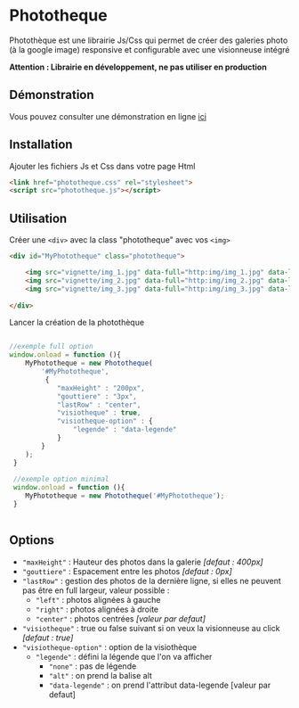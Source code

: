 # Phototheque

Photothèque est une librairie Js/Css qui permet de créer des galeries photo (à la google image) responsive et configurable avec une visionneuse intégré

**Attention : Librairie en développement, ne pas utiliser en production**

## Démonstration

Vous pouvez consulter une démonstration en ligne [ici](http://www.lucien-chastan.fr/phototheque/index.html)

## Installation

Ajouter les fichiers Js et Css dans votre page Html

```html
<link href="phototheque.css" rel="stylesheet">
<script src="phototheque.js"></script>
```

## Utilisation

Créer une `<div>` avec la class "phototheque" avec vos `<img>`

```html
<div id="MyPhototheque" class="phototheque">

	<img src="vignette/img_1.jpg" data-full="http:img/img_1.jpg" data-legende="image 1" alt="">
	<img src="vignette/img_2.jpg" data-full="http:img/img_2.jpg" data-legende="image 2" alt="">
	<img src="vignette/img_3.jpg" data-full="http:img/img_3.jpg" data-legende="image 3" alt="">
	
</div>
```

Lancer la création de la photothèque

```javascript

//exemple full option
window.onload = function (){
	MyPhototheque = new Phototheque(
		'#MyPhototheque',
         {
         	"maxHeight" : "200px",
         	"gouttiere" : "3px",
         	"lastRow" : "center",
         	"visiotheque" : true,
         	"visiotheque-option" : {
         		"legende" : "data-legende"
         	}
     	}
 	);
 }
 
 //exemple option minimal
 window.onload = function (){
	MyPhototheque = new Phototheque('#MyPhototheque');
 }
 
```

## Options

- `"maxHeight"` : Hauteur des photos dans la galerie *[defaut : 400px]*
- `"gouttiere"` : Espacement entre les photos *[defaut : 0px]*
- `"lastRow"` : gestion des photos de la dernière ligne, si elles ne peuvent pas être en full largeur, valeur possible :
	+ `"left"` : photos alignées à gauche
	+ `"right"` : photos alignées à droite
	+ `"center"` : photos centrées *[valeur par defaut]*
- `"visiotheque"` : true ou false suivant si on veux la visionneuse au click *[defaut : true]*
- `"visiotheque-option"` : option de la visiothèque
	+ `"legende"` : défini la légende que l'on va afficher
		* `"none"` : pas de légende
		* `"alt"` : on prend la balise alt
		* `"data-legende"` : on prend l'attribut data-legende [valeur par defaut]
